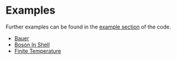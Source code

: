 # Examples

Further examples can be found in the [example section](https://github.com/biplab37/FRGn/blob/master/example) of the code.

 - [Bauer](bauer.md)
 - [Boson In Shell](https://github.com/biplab37/FRGn/blob/master/example/BosonInShell/coupled.jl)
 - [Finite Temperature](https://github.com/biplab37/FRGn/blob/master/example/Finite_Temperature/finite_temp.jl)
